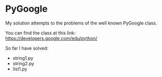 PyGoogle
========

My solution attempts to the problems of the well known PyGoogle class. 

You can find the class at this link:
https://developers.google.com/edu/python/

So far I have solved:

* string1.py
* string2.py
* list1.py
